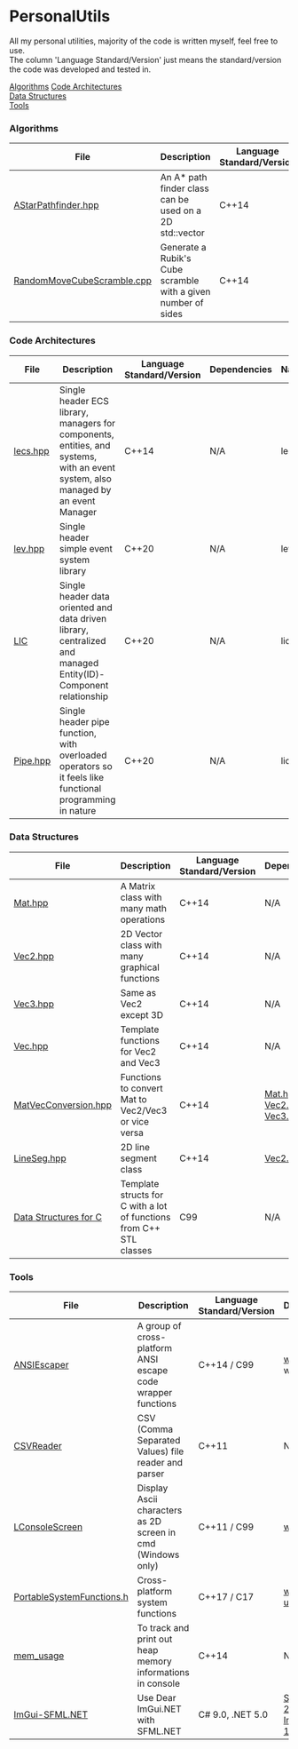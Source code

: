 # PersonalUtils

All my personal utilities, majority of the code is written myself, feel free to use.   
The column 'Language Standard/Version' just means the standard/version the code was developed and tested in.

[Algorithms](algorithms)
[Code Architectures](code%20architectures)  
[Data Structures](data%20structures)  
[Tools](tools)  

### Algorithms

File | Description | Language Standard/Version | Dependencies | Namespace/Class
--- | --- | --- | --- | ---
[AStarPathfinder.hpp](algorithms/AStarPathfinder.hpp) | An A* path finder class can be used on a 2D std::vector | C++14 | N/A | lio
[RandomMoveCubeScramble.cpp](algorithms/RandomMoveCubeScramble.cpp) | Generate a Rubik's Cube scramble with a given number of sides | C++14 | N/A | N/A

### Code Architectures

File | Description | Language Standard/Version | Dependencies | Namespace/Class
--- | --- | --- | --- | ---
[lecs.hpp](code%20architectures/lecs.hpp) | Single header ECS library, managers for components, entities, and systems, with an event system, also managed by an event Manager | C++14 | N/A | lecs
[lev.hpp](code%20architectures/lev.hpp) | Single header simple event system library | C++20 | N/A | lev
[LIC](code%20architectures/LIC) | Single header data oriented and data driven library, centralized and managed Entity(ID)-Component relationship | C++20 | N/A | lic
[Pipe.hpp](code%20architectures/Pipe.hpp) | Single header pipe function, with overloaded operators so it feels like functional programming in nature | C++20 | N/A | lio 
### Data Structures

File | Description | Language Standard/Version | Dependencies | Namespace/Class
--- | --- | --- | --- | ---
[Mat.hpp](data%20structures/Math/Mat.hpp) | A Matrix class with many math operations | C++14 | N/A | lio
[Vec2.hpp](data%20structures/Math/Vec2.hpp) | 2D Vector class with many graphical functions | C++14 | N/A | lio
[Vec3.hpp](data%20structures/Math/Vec3.hpp) | Same as Vec2 except 3D | C++14 | N/A | lio
[Vec.hpp](data%20structures/Math/Vec.hpp) | Template functions for Vec2 and Vec3 | C++14 | N/A | lio::Vec
[MatVecConversion.hpp](data%20structures/Math/MatVecConversion.hpp) | Functions to convert Mat to Vec2/Vec3 or vice versa | C++14 | [Mat.hpp](data%20structures/Math/Mat.hpp), [Vec2.hpp](data%20structures/Math/Vec2.hpp), [Vec3.hpp](data%20structures/Math/Vec3.hpp) | lio
[LineSeg.hpp](data%20structures/Math/LineSeg.hpp) | 2D line segment class | C++14 | [Vec2.hpp](data%20structures/Math/Vec2.hpp) | lio
[Data Structures for C](data%20structures/Data%20Structures%20for%20C) | Template structs for C with a lot of functions from C++ STL classes | C99 | N/A | N/A

### Tools

File | Description | Language Standard/Version | Dependencies | Namespace/Class
--- | --- | --- | --- | ---
[ANSIEscaper](tools/ANSIEscaper) | A group of cross-platform ANSI escape code wrapper functions | C++14 / C99 | [windows.h](https://en.wikipedia.org/wiki/Windows.h) (for windows)|
[CSVReader](tools/CSVReader) | CSV (Comma Separated Values) file reader and parser | C++11 | N/A | lio
[LConsoleScreen](tools/LConsoleScreen) | Display Ascii characters as 2D screen in cmd (Windows only) | C++11 / C99 | [windows.h](https://en.wikipedia.org/wiki/Windows.h) | lio
[PortableSystemFunctions.h](tools/PortableSystemFunctions.h) | Cross-platform system functions | C++17 / C17 | [windows.h](https://en.wikipedia.org/wiki/Windows.h) / [unistd.h](https://en.wikipedia.org/wiki/Unistd.h) | N/A
[mem_usage](tools/mem_usage) | To track and print out heap memory informations in console | C++14 | N/A | lio
[ImGui-SFML.NET](tools/ImGui-SFML.NET) | Use Dear ImGui</span>.NET with SFML</span>.NET | C# 9.0, .NET 5.0 | [SFML.NET 2.5.0](https://www.sfml-dev.org/download/sfml.net/), [ImGui.NET 1.78.0](https://github.com/mellinoe/ImGui.NET) | ImGuiNET.ImGuiSFML
